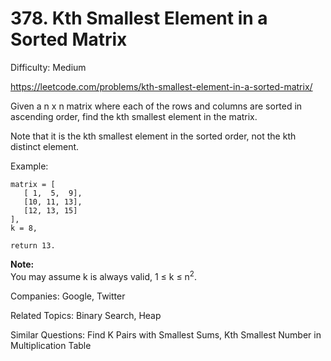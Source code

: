 # 378. Kth Smallest Element in a Sorted Matrix

Difficulty: Medium

https://leetcode.com/problems/kth-smallest-element-in-a-sorted-matrix/

Given a n x n matrix where each of the rows and columns are sorted in ascending order, find the kth smallest element in the matrix.

Note that it is the kth smallest element in the sorted order, not the kth distinct element.

Example:
```
matrix = [
   [ 1,  5,  9],
   [10, 11, 13],
   [12, 13, 15]
],
k = 8,

return 13.
```

**Note:**  
You may assume k is always valid, 1 ≤ k ≤ n<sup>2</sup>.

Companies: Google, Twitter

Related Topics: Binary Search, Heap

Similar Questions: Find K Pairs with Smallest Sums, Kth Smallest Number in Multiplication Table
